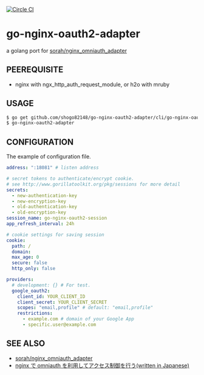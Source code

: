 [![Circle CI](https://circleci.com/gh/shogo82148/go-nginx-oauth2-adapter.svg?style=svg)](https://circleci.com/gh/shogo82148/go-nginx-oauth2-adapter)

# go-nginx-oauth2-adapter

a golang port for [sorah/nginx_omniauth_adapter](https://github.com/sorah/nginx_omniauth_adapter)

## PEEREQUISITE

- nginx with ngx_http_auth_request_module, or h2o with mruby

## USAGE

``` bash
$ go get github.com/shogo82148/go-nginx-oauth2-adapter/cli/go-nginx-oauth2-adapter
$ go-nginx-oauth2-adapter
```

## CONFIGURATION

The example of configuration file.

``` yaml
address: ":18081" # listen address

# secret tokens to authenticate/encrypt cookie.
# see http://www.gorillatoolkit.org/pkg/sessions for more detail
secrets:
  - new-authentication-key
  - new-encryption-key
  - old-authentication-key
  - old-encryption-key
session_name: go-nginx-oauth2-session
app_refresh_interval: 24h

# cookie settings for saving session
cookie:
  path: /
  domain:
  max_age: 0
  secure: false
  http_only: false

providers:
  # development: {} # For test.
  google_oauth2:
    client_id: YOUR_CLIENT_ID
    client_secret: YOUR_CLIENT_SECRET
    scopes: "email,profile" # default: "email,profile"
    restrictions:
      - example.com # domain of your Google App
      - specific.user@example.com
```

## SEE ALSO

- [sorah/nginx_omniauth_adapter](https://github.com/sorah/nginx_omniauth_adapter)
- [nginx で omniauth を利用してアクセス制御を行う(written in Japanese)](http://techlife.cookpad.com/entry/2015/10/16/080000)

